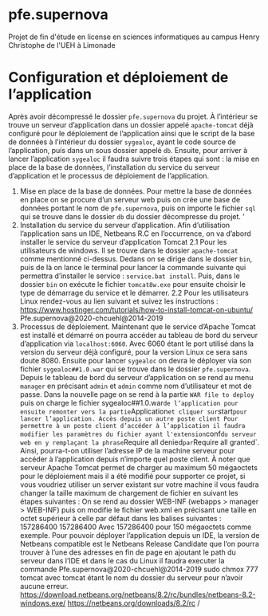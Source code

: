 # pfe.supernova
Projet de fin d'étude en license en sciences informatiques au campus Henry Christophe de l'UEH à Limonade

# Configuration et déploiement de l’application
Après avoir décompressé le dossier `pfe.supernova` du projet. À l’intérieur se trouve un serveur
d’application dans un dossier appelé `apache-tomcat` déjà configuré pour le déploiement de
l’application ainsi que le script de la base de données à l’intérieur du dossier `sygealoc`, ayant le
code source de l’application, puis dans un sous dossier appelé `db`. Ensuite, pour arriver à lancer
l’application `sygealoc` il faudra suivre trois étapes qui sont : la mise en place de la base de
données, l’installation du service du serveur d’application et le processus de déploiement de
l’application.
1. Mise en place de la base de données.
Pour mettre la base de données en place on se procure d’un serveur web puis on crée une base de
données portant le nom de `pfe.supernova`, puis on importe le fichier `sql` qui se trouve dans le
dossier `db` du dossier décompresse du projet.
’
2. Installation du service du serveur d’application.
Afin d’utilisation l’application sans un IDE, Netbeans R.C en l’occurrence, on va d’abord
installer le service du serveur d’application Tomcat
2.1 Pour les utilisateurs de windows.
Il se trouve dans le dossier `apache-tomcat` comme mentionné ci-dessus. Dedans on se
dirige dans le dossier `bin`, puis de là on lance le terminal pour lancer la commande
suivante qui permettra d’installer le service : `service.bat install`. Puis, dans le dossier
`bin` on exécute le fichier `tomcat8w.exe` pour ensuite choisir le type de démarrage du
service et le démarrer.
2.2 Pour les utilisateurs Linux rendez-vous au lien suivant et suivez les instructions :
https://www.hostinger.com/tutorials/how-to-install-tomcat-on-ubuntu/
Pfe.supernova@2020-chcuehl@2014-2019
3. Processus de déploiement.
Maintenant que le service d’Apache Tomcat est installé et démarré on pourra accéder au tableau
de bord du serveur d’application via `localhost:6060`. Avec 6060 étant le port utilisé dans la
version du serveur déjà configuré, pour la version Linux ce sera sans doute 8080. Ensuite pour
lancer `sygealoc` on devra le déployer via son fichier `sygealoc##1.0.war` qui se trouve dans le
dossier `pfe.supernova`. Depuis le tableau de bord du serveur d’application on se rend au menu
`manager` en précisant `admin` et `admin` comme nom d’utilisateur et mot de passe. Dans la
nouvelle page on se rend à la partie `WAR file to deploy` puis on charge le fichier
sygealoc##1.0.war` de l’application pour ensuite remonter vers la partie `Application` et cliquer
sur `start` pour lancer l’application.
Accès depuis un autre poste client
Pour permettre à un poste client d’accéder à l’application il faudra modifier les paramètres du
fichier ayant l'extension `conf` du serveur web en y remplaçant la phrase `Require all denied` par
`Require all granted`. Ainsi, pourra-t-on utiliser l’adresse IP de la machine serveur pour accéder
à l’application depuis n’importe quel poste client.
À noter que serveur Apache Tomcat permet de charger au maximum 50 mégaoctets pour le
déploiement mais il a été modifié pour supporter ce projet, si vous voudriez utiliser un server
existant sur votre machine il vous faudra changer la taille maximum de chargement de fichier en
suivant les étapes suivantes :
On se rend au dossier WEB-INF (webapps > manager > WEB-INF) puis on modifie le fichier
web.xml en précisant une taille en octet supérieur à celle par défaut dans les balises suivantes :
<max-file-size>157286400</max-file-size>
<max-request-size>157286400</max-request-size>
Avec 157286400 pour 150 mégaoctets comme exemple.
Pour pouvoir déployer l’application depuis un IDE, la version de Netbeans compatible est le
Netbeans Release Candidate que l’on pourra trouver à l’une des adresses en fin de page en
ajoutant le path du serveur dans l’IDE et dans le cas du Linux il faudra executer la commande
Pfe.supernova@2020-chcuehl@2014-2019
sudo chmox 777 tomcat avec tomcat étant le nom du dossier du serveur pour n’avoir aucune
erreur.
https://download.netbeans.org/netbeans/8.2/rc/bundles/netbeans-8.2-windows.exe/
https://netbeans.org/downloads/8.2/rc /
